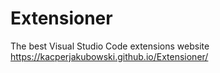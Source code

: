 # Extensioner
The best Visual Studio Code extensions website
https://kacperjakubowski.github.io/Extensioner/

